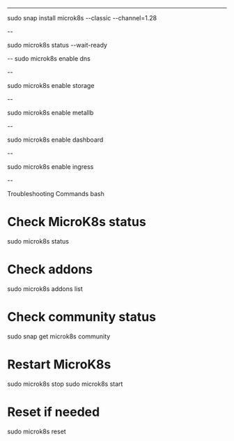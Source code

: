 ---

sudo snap install microk8s --classic --channel=1.28

--

sudo microk8s status --wait-ready

--
sudo microk8s enable dns

--

sudo microk8s enable storage

--

sudo microk8s enable metallb

--

sudo microk8s enable dashboard

--

sudo microk8s enable ingress

--

Troubleshooting Commands
bash
# Check MicroK8s status
sudo microk8s status

# Check addons
sudo microk8s addons list

# Check community status
sudo snap get microk8s community

# Restart MicroK8s
sudo microk8s stop
sudo microk8s start

# Reset if needed
sudo microk8s reset
